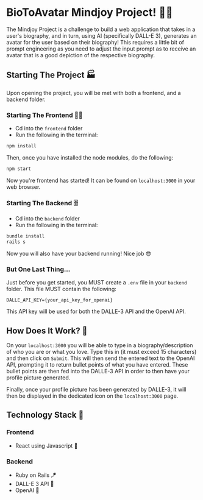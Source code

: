 # BioToAvatar Mindjoy Project! 🦸‍♂️
The Mindjoy Project is a challenge to build a web application that takes in a user's biography, and in turn, using AI (specifically DALL-E 3), generates an avatar for the user based on their biography! This requires a little bit of prompt engineering as you need to adjust the input prompt as to receive an avatar that is a good depiction of the respective biography.

## Starting The Project 🏭
Upon opening the project, you will be met with both a frontend, and a backend folder.
### Starting The Frontend 👩‍💻
- Cd into the `frontend` folder
- Run the following in the terminal:
```bash
npm install
```
Then, once you have installed the node modules, do the following:
```bash
npm start
```
Now you're frontend has started! It can be found on `localhost:3000` in your web browser.

### Starting The Backend 🗄️
- Cd into the `backend` folder
- Run the following in the terminal:
```bash
bundle install
rails s
```
Now you will also have your backend running! Nice job 😎

### But One Last Thing...
Just before you get started, you MUST create a `.env` file in your `backend` folder. This file MUST contain the following:
```notepad
DALLE_API_KEY={your_api_key_for_openai}
```

This API key will be used for both the DALLE-3 API and the OpenAI API.

## How Does It Work? 💭
On your `localhost:3000` you will be able to type in a biography/description of who you are or what you love. Type this in (it must exceed 15 characters) and then click on `Submit`. This will then send the entered text to the OpenAI API, prompting it to return bullet points of what you have entered. These bullet points are then fed into the DALLE-3 API in order to then have your profile picture generated. 

Finally, once your profile picture has been generated by DALLE-3, it will then be displayed in the dedicated icon on the `localhost:3000` page.

## Technology Stack 🧱
### Frontend 
- React using Javascript 💠

### Backend
- Ruby on Rails 🪁
- DALL-E 3 API 🔳
- OpenAI 🔳